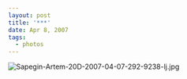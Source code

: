 ```yaml
---
layout: post
title: '***'
date: Apr 8, 2007
tags:
  - photos
---
```


![Sapegin-Artem-20D-2007-04-07-292-9238-lj.jpg](upload://Sapegin-Artem-20D-2007-04-07-292-9238-lj.jpg)
